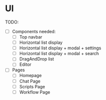 # UI

TODO:
* [ ] Components needed:
    * [ ] Top navbar
    * [ ] Horizontal list display
    * [ ] Horizontal list display + modal + settings
    * [ ] Horizontal list display + modal + search
    * [ ] DragAndDrop list
    * [ ] Editor
* [ ] Pages
    * [ ] Homepage
    * [ ] Chat Page
    * [ ] Scripts Page
    * [ ] Workflow Page

